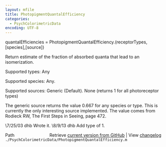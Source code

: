```yaml
---
layout: mfile
title: PhotopigmentQuantalEfficiency
categories:
  - PsychColorimetricData
encoding: UTF-8
---
```


 quantalEfficiencies = PhotopigmentQuantalEfficiency.(receptorTypes,[species],[source])

 Return estimate of the fraction of absorbed quanta that lead to an isomerization.

 Supported types:
   Any

 Supported species:
        Any.

 Supported sources:
    Generic (Default).
   None (returns 1 for all photoreceptor types)

 The generic source returns the value 0.667 for any species or type.  This
 is currently the only interesting source implemented.  The value comes from
 Rodieck RW, The First Steps in Seeing, page 472.

 \7/25/03  dhb  Wrote it.
 \8/9/13   dhb  Add type of 1.


<div class="code_header" style="text-align:right;">
  <span style="float:left;">Path&nbsp;&nbsp;</span> <span class="counter">Retrieve <a href=
  "https://raw.github.com/Psychtoolbox-3/Psychtoolbox-3/beta/./PsychColorimetricData/PhotopigmentQuantalEfficiency.m">current version from GitHub</a> | View <a href=
  "https://github.com/Psychtoolbox-3/Psychtoolbox-3/commits/beta/./PsychColorimetricData/PhotopigmentQuantalEfficiency.m">changelog</a></span>
</div>
<div class="code">
  <code>./PsychColorimetricData/PhotopigmentQuantalEfficiency.m</code>
</div>
